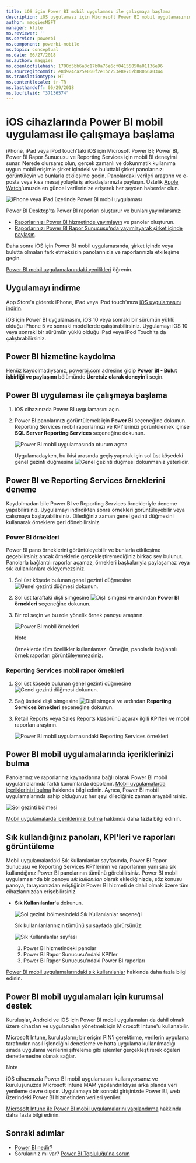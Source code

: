 ```yaml
---
title: iOS için Power BI mobil uygulaması ile çalışmaya başlama
description: iOS uygulaması için Microsoft Power BI mobil uygulamasının, şirket içindeki ve buluttaki iş bilgilerine mobil erişim sağlayarak Power BI'ı nasıl cebinize sığdırdığını öğrenin.
author: maggiesMSFT
manager: kfile
ms.reviewer: ''
ms.service: powerbi
ms.component: powerbi-mobile
ms.topic: conceptual
ms.date: 06/27/2018
ms.author: maggies
ms.openlocfilehash: 1700d5bb6a3c17b0a76e6cf04155050a01136e96
ms.sourcegitcommit: e8d924ca25e060f2e1bc753e8e762b88066a0344
ms.translationtype: HT
ms.contentlocale: tr-TR
ms.lasthandoff: 06/29/2018
ms.locfileid: "37136574"
---
```

# <a name="get-started-with-the-power-bi-mobile-app-on-ios-devices"></a>iOS cihazlarında Power BI mobil uygulaması ile çalışmaya başlama
iPhone, iPad veya iPod touch'taki iOS için Microsoft Power BI; Power BI, Power BI Rapor Sunucusu ve Reporting Services için mobil BI deneyimi sunar. Nerede olursanız olun, gerçek zamanlı ve dokunmatik kullanıma uygun mobil erişimle şirket içindeki ve buluttaki şirket panolarınızı görüntüleyin ve bunlarla etkileşime geçin. Panolardaki verileri araştırın ve e-posta veya kısa mesaj yoluyla iş arkadaşlarınızla paylaşın. Üstelik [Apple Watch](mobile-apple-watch.md)'unuzda en güncel verilerinize erişerek her şeyden haberdar olun.  

![iPhone veya iPad üzerinde Power BI mobil uygulaması](media/mobile-iphone-app-get-started/pbi_ipad_iphonedevices.png)

Power BI Desktop'ta Power BI raporları oluşturur ve bunları yayımlarsınız:

* [Raporlarınızı Power BI hizmetinde yayımlayın](service-get-started.md) ve panolar oluşturun.
* [Raporlarınızı Power BI Rapor Sunucusu’nda yayımlayarak şirket içinde paylaşın](report-server/quickstart-create-powerbi-report.md).

Daha sonra iOS için Power BI mobil uygulamasında, şirket içinde veya bulutta olmaları fark etmeksizin panolarınızla ve raporlarınızla etkileşime geçin.

[Power BI mobil uygulamalarındaki yenilikleri](mobile-whats-new-in-the-mobile-apps.md) öğrenin.

## <a name="download-the-app"></a>Uygulamayı indirme
App Store'a giderek iPhone, iPad veya iPod touch'ınıza [iOS uygulamasını indirin](http://go.microsoft.com/fwlink/?LinkId=522062 "iOS uygulamasını indirin").

iOS için Power BI uygulamasını, iOS 10 veya sonraki bir sürümün yüklü olduğu iPhone 5 ve sonraki modellerde çalıştırabilirsiniz. Uygulamayı iOS 10 veya sonraki bir sürümün yüklü olduğu iPad veya iPod Touch'ta da çalıştırabilirsiniz. 

## <a name="sign-up-for-the-power-bi-service"></a>Power BI hizmetine kaydolma
Henüz kaydolmadıysanız, [powerbi.com](https://powerbi.microsoft.com/get-started/) adresine gidip **Power BI - Bulut işbirliği ve paylaşımı** bölümünde **Ücretsiz olarak deneyin**’i seçin.


## <a name="get-started-with-the-power-bi-app"></a>Power BI uygulaması ile çalışmaya başlama
1. iOS cihazınızda Power BI uygulamasını açın.
2. Power BI panolarınızı görüntülemek için **Power BI** seçeneğine dokunun.  
   Reporting Services mobil raporlarınızı ve KPI'lerinizi görüntülemek içinse **SQL Server Reporting Services** seçeneğine dokunun.
   
   ![Power BI mobil uygulamasında oturum açma](media/mobile-iphone-app-get-started/power-bi-connect-to-login.png)
   
   Uygulamadayken, bu ikisi arasında geçiş yapmak için sol üst köşedeki genel gezinti düğmesine ![Genel gezinti düğmesi](media/mobile-iphone-app-get-started/power-bi-iphone-global-nav-button.png) dokunmanız yeterlidir. 

## <a name="try-the-power-bi-and-reporting-services-samples"></a>Power BI ve Reporting Services örneklerini deneme
Kaydolmadan bile Power BI ve Reporting Services örnekleriyle deneme yapabilirsiniz. Uygulamayı indirdikten sonra örnekleri görüntüleyebilir veya çalışmaya başlayabilirsiniz. Dilediğiniz zaman genel gezinti düğmesini kullanarak örneklere geri dönebilirsiniz.

### <a name="power-bi-samples"></a>Power BI örnekleri
Power BI pano örneklerini görüntüleyebilir ve bunlarla etkileşime geçebilirsiniz ancak örneklerle gerçekleştiremediğiniz birkaç şey bulunur. Panolarla bağlantılı raporlar açamaz, örnekleri başkalarıyla paylaşamaz veya sık kullanılanlara ekleyemezsiniz.

1. Sol üst köşede bulunan genel gezinti düğmesine ![Genel gezinti düğmesi](media/mobile-iphone-app-get-started/power-bi-iphone-global-nav-button.png) dokunun.
2. Sol üst taraftaki dişli simgesine ![Dişli simgesi](media/mobile-iphone-app-get-started/power-bi-ios-gear-icon.png) ve ardından **Power BI örnekleri** seçeneğine dokunun.
3. Bir rol seçin ve bu role yönelik örnek panoyu araştırın.  
   
   ![Power BI mobil örnekleri](media/mobile-iphone-app-get-started/power-bi-iphone-powerbi-samples.png)
   
   > [!NOTE]
   > Örneklerde tüm özellikler kullanılamaz. Örneğin, panolarla bağlantılı örnek raporları görüntüleyemezsiniz. 
   > 
   > 

### <a name="reporting-services-mobile-report-samples"></a>Reporting Services mobil rapor örnekleri
1. Sol üst köşede bulunan genel gezinti düğmesine ![Genel gezinti düğmesi](media/mobile-iphone-app-get-started/power-bi-iphone-global-nav-button.png) dokunun.
2. Sağ üstteki dişli simgesine ![Dişli simgesi](media/mobile-iphone-app-get-started/power-bi-ios-gear-icon.png) ve ardından **Reporting Services örnekleri** seçeneğine dokunun.
3. Retail Reports veya Sales Reports klasörünü açarak ilgili KPI'leri ve mobil raporları araştırın.
   
   ![Power BI mobil uygulamasındaki Reporting Services örnekleri](media/mobile-iphone-app-get-started/power-bi-reporting-services-samples.png)

## <a name="find-your-content-in-the-power-bi-mobile-apps"></a>Power BI mobil uygulamalarında içeriklerinizi bulma
Panolarınız ve raporlarınız kaynaklarına bağlı olarak Power BI mobil uygulamalarında farklı konumlarda depolanır. [Mobil uygulamalarda içeriklerinizi bulma](mobile-apps-find-content-mobile-devices.md) hakkında bilgi edinin. Ayrıca, Power BI mobil uygulamalarında sahip olduğunuz her şeyi dilediğiniz zaman arayabilirsiniz. 

![Sol gezinti bölmesi](media/mobile-iphone-app-get-started/power-bi-iphone-left-nav.png)

[Mobil uygulamalarda içeriklerinizi bulma](mobile-apps-find-content-mobile-devices.md) hakkında daha fazla bilgi edinin.

## <a name="view-your-favorite-dashboards-kpis-and-reports"></a>Sık kullandığınız panoları, KPI'leri ve raporları görüntüleme
Mobil uygulamalardaki Sık Kullanılanlar sayfasında, Power BI Rapor Sunucusu ve Reporting Services KPI'lerinin ve raporlarının yanı sıra sık kullandığınız Power BI panolarının tümünü görebilirsiniz. Power BI mobil uygulamasında bir panoyu *sık kullanılan* olarak eklediğinizde, söz konusu panoya, tarayıcınızdan eriştiğiniz Power BI hizmeti de dahil olmak üzere tüm cihazlarınızdan erişebilirsiniz. 

* **Sık Kullanılanlar**'a dokunun.
  
   ![Sol gezinti bölmesindeki Sık Kullanılanlar seçeneği](media/mobile-iphone-app-get-started/power-bi-iphone-favorites-nav.png)
  
   Sık kullanılanlarınızın tümünü şu sayfada görürsünüz:
  
   ![Sık Kullanılanlar sayfası](media/mobile-iphone-app-get-started/power-bi-iphone-faves-report-server-number-callouts.png)
  
  1. Power BI hizmetindeki panolar
  2. Power BI Rapor Sunucusu'ndaki KPI'ler
  3. Power BI Rapor Sunucusu'ndaki Power BI raporları

[Power BI mobil uygulamalarındaki sık kullanılanlar](mobile-apps-favorites.md) hakkında daha fazla bilgi edinin.

## <a name="enterprise-support-for-the-power-bi-mobile-apps"></a>Power BI mobil uygulamaları için kurumsal destek
Kuruluşlar, Android ve iOS için Power BI mobil uygulamaları da dahil olmak üzere cihazları ve uygulamaları yönetmek için Microsoft Intune'u kullanabilir.

Microsoft Intune, kuruluşların; bir erişim PIN'i gerektirme, verilerin uygulama tarafından nasıl işlendiğini denetleme ve hatta uygulama kullanılmadığı sırada uygulama verilerini şifreleme gibi işlemler gerçekleştirerek öğeleri denetlemesine olanak sağlar.

> [!NOTE]
> iOS cihazınızda Power BI mobil uygulamasını kullanıyorsanız ve kuruluşunuzda Microsoft Intune MAM yapılandırıldıysa arka planda veri yenileme devre dışıdır. Uygulamaya bir sonraki girişinizde Power BI, web üzerindeki Power BI hizmetinden verileri yeniler.
> 

[Microsoft Intune ile Power BI mobil uygulamalarını yapılandırma](service-admin-mobile-intune.md) hakkında daha fazla bilgi edinin. 

## <a name="next-steps"></a>Sonraki adımlar

* [Power BI nedir?](power-bi-overview.md)
* Sorularınız mı var? [Power BI Topluluğu'na sorun](http://community.powerbi.com/)


